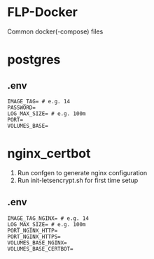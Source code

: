 # FLP-Docker
Common docker(-compose) files

# postgres

## .env
```
IMAGE_TAG= # e.g. 14
PASSWORD=
LOG_MAX_SIZE= # e.g. 100m
PORT=
VOLUMES_BASE=
```

# nginx\_certbot
1. Run confgen to generate nginx configuration
1. Run init-letsencrypt.sh for first time setup

## .env
```
IMAGE_TAG_NGINX= # e.g. 14
LOG_MAX_SIZE= # e.g. 100m
PORT_NGINX_HTTP=
PORT_NGINX_HTTPS=
VOLUMES_BASE_NGINX=
VOLUMES_BASE_CERTBOT=
```
